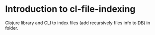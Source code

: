 # Introduction to cl-file-indexing

Clojure library and CLI to index files (add recursively files info to DB) in folder.
